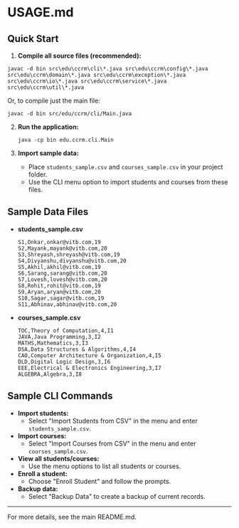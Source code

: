 # USAGE.md

## Quick Start

1. **Compile all source files (recommended):**
  ```shell
  javac -d bin src\edu\ccrm\cli\*.java src\edu\ccrm\config\*.java src\edu\ccrm\domain\*.java src\edu\ccrm\exception\*.java src\edu\ccrm\io\*.java src\edu\ccrm\service\*.java src\edu\ccrm\util\*.java
  ```

  Or, to compile just the main file:
  ```shell
  javac -d bin src/edu/ccrm/cli/Main.java
  ```

2. **Run the application:**
   ```shell
   java -cp bin edu.ccrm.cli.Main
   ```

3. **Import sample data:**
   - Place `students_sample.csv` and `courses_sample.csv` in your project folder.
   - Use the CLI menu option to import students and courses from these files.

## Sample Data Files

- **students_sample.csv**
  ```csv
  S1,Onkar,onkar@vitb.com,19
  S2,Mayank,mayank@vitb.com,20
  S3,Shreyash,shreyash@vitb.com,19
  S4,Divyanshu,divyanshu@vitb.com,20
  S5,Akhil,akhil@vitb.com,19
  S6,Sarang,sarang@vitb.com,20
  S7,Lovesh,lovesh@vitb.com,20
  S8,Rohit,rohit@vitb.com,19
  S9,Aryan,aryan@vitb.com,20
  S10,Sagar,sagar@vitb.com,19
  S11,Abhinav,abhinav@vitb.com,20
  ```

- **courses_sample.csv**
  ```csv
  TOC,Theory of Computation,4,I1
  JAVA,Java Programming,3,I2
  MATHS,Mathematics,3,I3
  DSA,Data Structures & Algorithms,4,I4
  CAO,Computer Architecture & Organization,4,I5
  DLD,Digital Logic Design,3,I6
  EEE,Electrical & Electronics Engineering,3,I7
  ALGEBRA,Algebra,3,I8
  ```

## Sample CLI Commands

- **Import students:**
  - Select "Import Students from CSV" in the menu and enter `students_sample.csv`.
- **Import courses:**
  - Select "Import Courses from CSV" in the menu and enter `courses_sample.csv`.
- **View all students/courses:**
  - Use the menu options to list all students or courses.
- **Enroll a student:**
  - Choose "Enroll Student" and follow the prompts.
- **Backup data:**
  - Select "Backup Data" to create a backup of current records.

---
For more details, see the main README.md.
